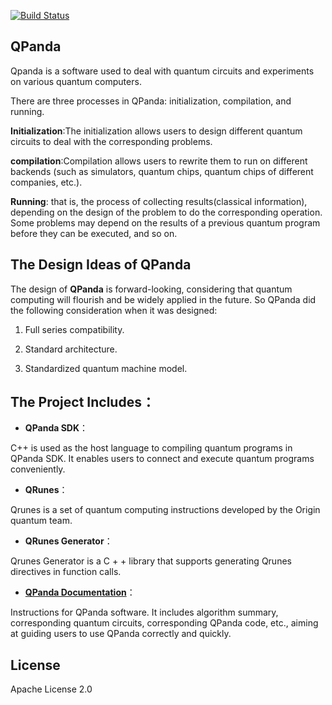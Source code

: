 [![Build Status](https://travis-ci.org/OriginQ/QPanda-SDK.svg?branch=master)](https://travis-ci.org/OriginQ/QPanda-SDK)
## QPanda
Qpanda is a software used to deal with quantum circuits and experiments on various quantum computers.

There are three processes in QPanda: initialization, compilation, and running.

**Initialization**:The initialization allows users to design different quantum circuits to deal with the corresponding problems.

**compilation**:Compilation allows users to rewrite them to run on different backends (such as simulators, quantum chips, quantum chips of different companies, etc.).

**Running**: that is, the process of collecting results(classical information), depending on the design of the problem to do the corresponding operation. Some problems may depend on the results of a previous quantum program before they can be executed, and so on.

## The Design Ideas of QPanda


The design of **QPanda** is forward-looking, considering that quantum computing will flourish and be widely applied in the future. So QPanda did the following consideration when it was designed:

1.  Full series compatibility.

2.  Standard architecture.

3.  Standardized quantum machine model.

## The Project Includes：

-   **QPanda SDK**：

C++ is used as the host language to compiling quantum programs in QPanda SDK. It enables users to connect and execute quantum programs conveniently.

-   **QRunes**：

Qrunes is a set of quantum computing instructions developed by the Origin quantum team.

-   **QRunes Generator**：

Qrunes Generator is a C + + library that supports generating Qrunes directives in function calls.

-   **[QPanda Documentation](./QPanda-2.0.Documentation/README.md)**：

 Instructions for QPanda software. It includes algorithm summary, corresponding quantum circuits, corresponding QPanda code, etc., aiming at guiding users to use QPanda correctly and quickly.

 ## License
 Apache License 2.0
